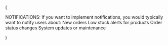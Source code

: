 
(

NOTIFICATIONS:
If you want to implement notifications, you would typically want to notify users about:
New orders
Low stock alerts for products
Order status changes
System updates or maintenance

)
